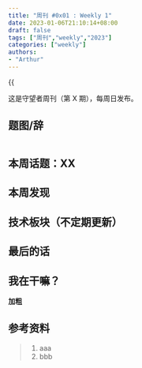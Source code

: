 ```yaml
---
title: "周刊 #0x01 : Weekly 1"
date: 2023-01-06T21:10:14+08:00
draft: false
tags: ["周刊","weekly","2023"]
categories: ["weekly"]
authors:
- "Arthur"
---
```


{{<audio src="audios/canon_in_major_d.mp3" caption="《D大调·Canon》" autoplay="autoplay">}}

这是守望者周刊（第 X 期），每周日发布。

## 题图/辞
![]()
## 本周话题：XX

## 本周发现

## 技术板块（不定期更新）

## 最后的话

## 我在干嘛？

**加粗**

## 参考资料

> 1. aaa
> 2. bbb
